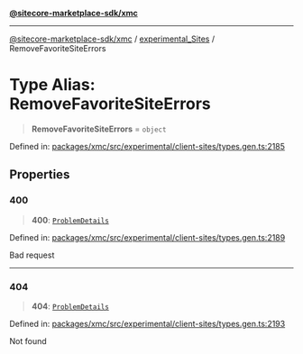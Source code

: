 [**@sitecore-marketplace-sdk/xmc**](../../../../README.md)

***

[@sitecore-marketplace-sdk/xmc](../../../../README.md) / [experimental\_Sites](../README.md) / RemoveFavoriteSiteErrors

# Type Alias: RemoveFavoriteSiteErrors

> **RemoveFavoriteSiteErrors** = `object`

Defined in: [packages/xmc/src/experimental/client-sites/types.gen.ts:2185](https://github.com/Sitecore/marketplace-sdk/blob/main/packages/xmc/src/experimental/client-sites/types.gen.ts#L2185)

## Properties

### 400

> **400**: [`ProblemDetails`](ProblemDetails.md)

Defined in: [packages/xmc/src/experimental/client-sites/types.gen.ts:2189](https://github.com/Sitecore/marketplace-sdk/blob/main/packages/xmc/src/experimental/client-sites/types.gen.ts#L2189)

Bad request

***

### 404

> **404**: [`ProblemDetails`](ProblemDetails.md)

Defined in: [packages/xmc/src/experimental/client-sites/types.gen.ts:2193](https://github.com/Sitecore/marketplace-sdk/blob/main/packages/xmc/src/experimental/client-sites/types.gen.ts#L2193)

Not found
